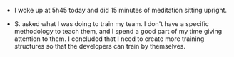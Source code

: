 - I woke up at 5h45 today and did 15 minutes of meditation sitting upright.

- S. asked what I was doing to train my team. I don't have a specific methodology to teach them, and I spend a good part of my time giving attention to them. I concluded that I need to create more training structures so that the developers can train by themselves.
